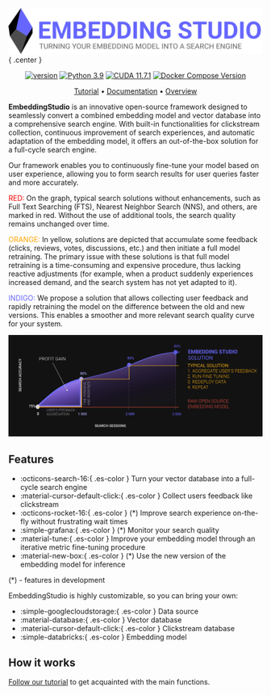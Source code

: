 ![EmbeddingStudio](images/embedding_studio_logo.svg){ .center }

<p align="center">
    <a href="#"><img src="https://img.shields.io/badge/version-0.0.1-orange.svg" alt="version"></a>
    <a href="https://www.python.org/downloads/release/python-3918/"><img src="https://img.shields.io/badge/python-3.9-blue.svg" alt="Python 3.9"></a>
    <a href="#"><img src="https://img.shields.io/badge/CUDA-11.7.1-green.svg" alt="CUDA 11.7.1"></a>
    <a href="#"><img src="https://img.shields.io/badge/docker--compose-2.17.0-blue.svg" alt="Docker Compose Version"></a>
</p>

<p align="center">
    <a href="https://embeddingstud.io/tutorial/hello_unstructured_world/">Tutorial</a> •
    <a href="https://embeddingstud.io/tutorial/getting_started/">Documentation</a> •    
    <a href="https://embeddingstud.io/overview/">Overview</a>
</p>

**EmbeddingStudio** is an innovative open-source framework designed to seamlessly convert a combined
embedding model and vector database into a comprehensive search engine. With built-in functionalities for
clickstream collection, continuous improvement of search experiences, and automatic adaptation of
the embedding model, it offers an out-of-the-box solution for a full-cycle search engine.

Our framework enables you to continuously fine-tune your model based on user experience, allowing you to form search 
results for user queries faster and more accurately.

<span style="color:red;">RED:</span> On the graph, typical search solutions without enhancements, 
such as Full Text Searching (FTS), Nearest Neighbor Search (NNS), and others, are marked in red. Without the use of 
additional tools, the search quality remains unchanged over time.

<span style="color:orange;">ORANGE:</span> In yellow, solutions are depicted that accumulate some feedback (clicks, reviews, votes, discussions, etc.) and then
initiate a full model retraining. The primary issue with these solutions is that full model retraining is a
time-consuming and expensive procedure, thus lacking reactive adjustments (for example, when a product suddenly
experiences increased demand, and the search system has not yet adapted to it).

<span style="color:#6666ff;">INDIGO:</span> We propose a solution that allows collecting user feedback and rapidly retraining the model on the difference between
the old and new versions. This enables a smoother and more relevant search quality curve for your system.

![](images/embedding_studio_chart.png)

## Features

* :octicons-search-16:{ .es-color } Turn your vector database into a full-cycle search engine
* :material-cursor-default-click:{ .es-color } Collect users feedback like clickstream
* :octicons-rocket-16:{ .es-color } (*) Improve search experience on-the-fly without frustrating wait times
* :simple-grafana:{ .es-color } (*) Monitor your search quality
* :material-tune:{ .es-color } Improve your embedding model through an iterative metric fine-tuning procedure
* :material-new-box:{ .es-color } (*) Use the new version of the embedding model for inference

(*) - features in development

EmbeddingStudio is highly customizable, so you can bring your own:

* :simple-googlecloudstorage:{ .es-color } Data source
* :material-database:{ .es-color } Vector database
* :material-cursor-default-click:{ .es-color } Clickstream database
* :simple-databricks:{ .es-color } Embedding model

## How it works

[Follow our tutorial](tutorial/getting_started.md) to get acquainted with the main functions.
